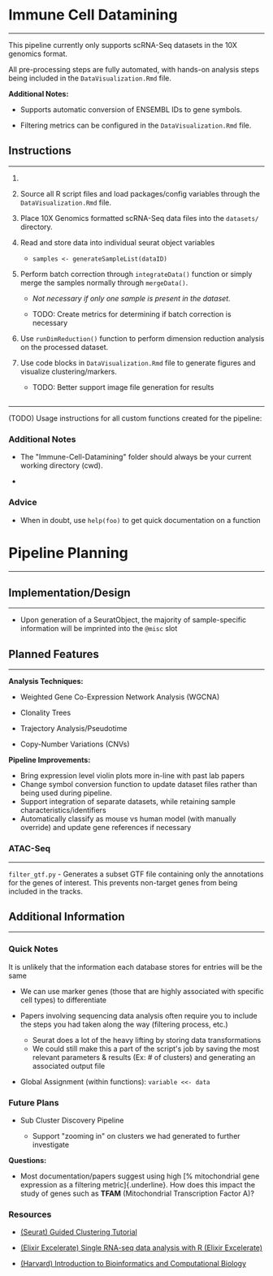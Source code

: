 # Immune Cell Datamining

------------------------------------------------------------------------

This pipeline currently only supports scRNA-Seq datasets in the 10X genomics format.

All pre-processing steps are fully automated, with hands-on analysis steps being included in the `DataVisualization.Rmd` file.

**Additional Notes:**

-   Supports automatic conversion of ENSEMBL IDs to gene symbols.

-   Filtering metrics can be configured in the `DataVisualization.Rmd` file.

## Instructions

------------------------------------------------------------------------

1.  

2.  Source all R script files and load packages/config variables through the `DataVisualization.Rmd` file.

3.  Place 10X Genomics formatted scRNA-Seq data files into the `datasets/` directory.

4.  Read and store data into individual seurat object variables

    -   `samples <- generateSampleList(dataID)`

5.  Perform batch correction through `integrateData()` function or simply merge the samples normally through `mergeData()`.

    -   *Not necessary if only one sample is present in the dataset.*

    -   TODO: Create metrics for determining if batch correction is necessary

6.  Use `runDimReduction()` function to perform dimension reduction analysis on the processed dataset.

7.  Use code blocks in `DataVisualization.Rmd` file to generate figures and visualize clustering/markers.

    -   TODO: Better support image file generation for results

## 

------------------------------------------------------------------------

(TODO) Usage instructions for all custom functions created for the pipeline:

### Additional Notes

-   The "Immune-Cell-Datamining" folder should always be your current working directory (cwd).

-   

### Advice

-   When in doubt, use `help(foo)` to get quick documentation on a function

# Pipeline Planning

------------------------------------------------------------------------

## Implementation/Design

------------------------------------------------------------------------

-   Upon generation of a SeuratObject, the majority of sample-specific information will be imprinted into the `@misc` slot

## Planned Features

------------------------------------------------------------------------

**Analysis Techniques:**

-   Weighted Gene Co-Expression Network Analysis (WGCNA)

-   Clonality Trees

-   Trajectory Analysis/Pseudotime

-   Copy-Number Variations (CNVs)

**Pipeline Improvements:**

-   Bring expression level violin plots more in-line with past lab papers
-   Change symbol conversion function to update dataset files rather than being used during pipeline.
-   Support integration of separate datasets, while retaining sample characteristics/identifiers
-   Automatically classify as mouse vs human model (with manually override) and update gene references if necessary

### ATAC-Seq

------------------------------------------------------------------------

`filter_gtf.py` - Generates a subset GTF file containing only the annotations for the genes of interest. This prevents non-target genes from being included in the tracks.

## Additional Information

------------------------------------------------------------------------

### Quick Notes

It is unlikely that the information each database stores for entries will be the same

-   We can use marker genes (those that are highly associated with specific cell types) to differentiate

-   Papers involving sequencing data analysis often require you to include the steps you had taken along the way (filtering process, etc.)

    -   Seurat does a lot of the heavy lifting by storing data transformations
    -   We could still make this a part of the script's job by saving the most relevant parameters & results (Ex: \# of clusters) and generating an associated output file

-   Global Assignment (within functions): `variable <<- data`

### Future Plans

-   Sub Cluster Discovery Pipeline

    -   Support "zooming in" on clusters we had generated to further investigate

**Questions:**

-   Most documentation/papers suggest using high [% mitochondrial gene expression as a filtering metric]{.underline}. How does this impact the study of genes such as **TFAM** (Mitochondrial Transcription Factor A)?

### Resources

-   [(Seurat) Guided Clustering Tutorial](https://satijalab.org/seurat/articles/pbmc3k_tutorial.html)

-   [(Elixir Excelerate) Single RNA-seq data analysis with R (Elixir Excelerate)](https://nbisweden.github.io/excelerate-scRNAseq/session-qc/Quality_control.html)

-   [(Harvard) Introduction to Bioinformatics and Computational Biology](https://liulab-dfci.github.io/bioinfo-combio/)